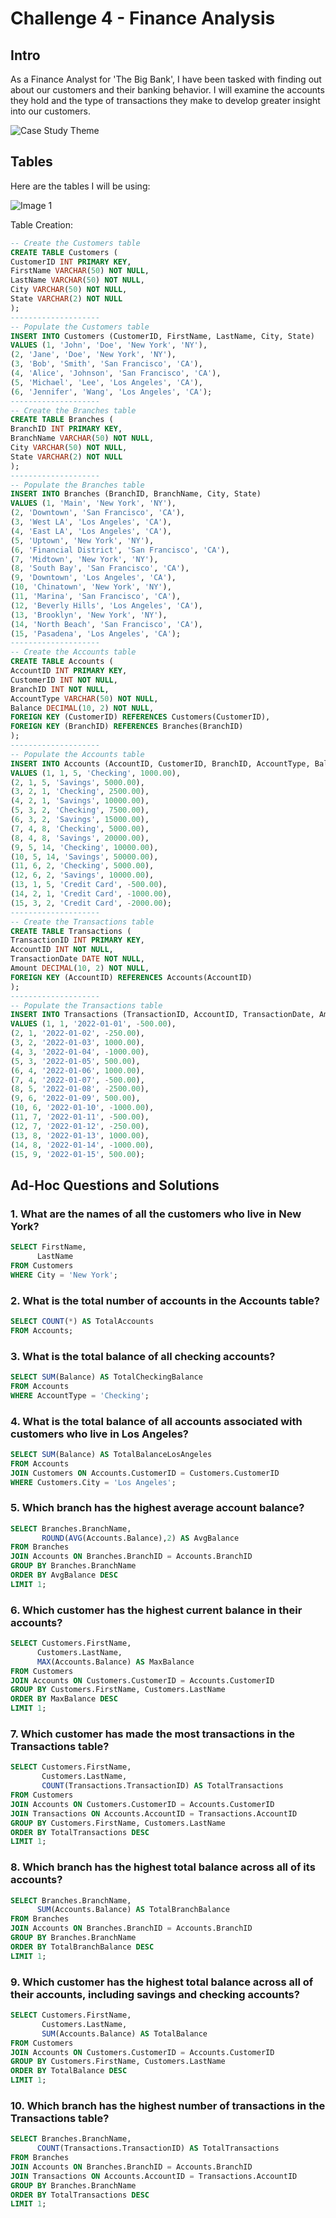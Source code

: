 # Challenge 4 - Finance Analysis

## Intro
As a Finance Analyst for 'The Big Bank', I have been tasked with finding out about our customers and their banking behavior. I will examine the accounts they hold and the type of transactions they make to develop greater insight into our customers.

![Case Study Theme](image_file_path.png)
<!-- Insert an image that accurately captures this case study theme -->

## Tables
Here are the tables I will be using:

![Image 1](https://steeldata.org.uk/SQL4tables.png)


Table Creation:
```sql
-- Create the Customers table
CREATE TABLE Customers (
CustomerID INT PRIMARY KEY,
FirstName VARCHAR(50) NOT NULL,
LastName VARCHAR(50) NOT NULL,
City VARCHAR(50) NOT NULL,
State VARCHAR(2) NOT NULL
);
--------------------
-- Populate the Customers table
INSERT INTO Customers (CustomerID, FirstName, LastName, City, State)
VALUES (1, 'John', 'Doe', 'New York', 'NY'),
(2, 'Jane', 'Doe', 'New York', 'NY'),
(3, 'Bob', 'Smith', 'San Francisco', 'CA'),
(4, 'Alice', 'Johnson', 'San Francisco', 'CA'),
(5, 'Michael', 'Lee', 'Los Angeles', 'CA'),
(6, 'Jennifer', 'Wang', 'Los Angeles', 'CA');
--------------------
-- Create the Branches table
CREATE TABLE Branches (
BranchID INT PRIMARY KEY,
BranchName VARCHAR(50) NOT NULL,
City VARCHAR(50) NOT NULL,
State VARCHAR(2) NOT NULL
);
--------------------
-- Populate the Branches table
INSERT INTO Branches (BranchID, BranchName, City, State)
VALUES (1, 'Main', 'New York', 'NY'),
(2, 'Downtown', 'San Francisco', 'CA'),
(3, 'West LA', 'Los Angeles', 'CA'),
(4, 'East LA', 'Los Angeles', 'CA'),
(5, 'Uptown', 'New York', 'NY'),
(6, 'Financial District', 'San Francisco', 'CA'),
(7, 'Midtown', 'New York', 'NY'),
(8, 'South Bay', 'San Francisco', 'CA'),
(9, 'Downtown', 'Los Angeles', 'CA'),
(10, 'Chinatown', 'New York', 'NY'),
(11, 'Marina', 'San Francisco', 'CA'),
(12, 'Beverly Hills', 'Los Angeles', 'CA'),
(13, 'Brooklyn', 'New York', 'NY'),
(14, 'North Beach', 'San Francisco', 'CA'),
(15, 'Pasadena', 'Los Angeles', 'CA');
--------------------
-- Create the Accounts table
CREATE TABLE Accounts (
AccountID INT PRIMARY KEY,
CustomerID INT NOT NULL,
BranchID INT NOT NULL,
AccountType VARCHAR(50) NOT NULL,
Balance DECIMAL(10, 2) NOT NULL,
FOREIGN KEY (CustomerID) REFERENCES Customers(CustomerID),
FOREIGN KEY (BranchID) REFERENCES Branches(BranchID)
);
--------------------
-- Populate the Accounts table
INSERT INTO Accounts (AccountID, CustomerID, BranchID, AccountType, Balance)
VALUES (1, 1, 5, 'Checking', 1000.00),
(2, 1, 5, 'Savings', 5000.00),
(3, 2, 1, 'Checking', 2500.00),
(4, 2, 1, 'Savings', 10000.00),
(5, 3, 2, 'Checking', 7500.00),
(6, 3, 2, 'Savings', 15000.00),
(7, 4, 8, 'Checking', 5000.00),
(8, 4, 8, 'Savings', 20000.00),
(9, 5, 14, 'Checking', 10000.00),
(10, 5, 14, 'Savings', 50000.00),
(11, 6, 2, 'Checking', 5000.00),
(12, 6, 2, 'Savings', 10000.00),
(13, 1, 5, 'Credit Card', -500.00),
(14, 2, 1, 'Credit Card', -1000.00),
(15, 3, 2, 'Credit Card', -2000.00);
--------------------
-- Create the Transactions table
CREATE TABLE Transactions (
TransactionID INT PRIMARY KEY,
AccountID INT NOT NULL,
TransactionDate DATE NOT NULL,
Amount DECIMAL(10, 2) NOT NULL,
FOREIGN KEY (AccountID) REFERENCES Accounts(AccountID)
);
--------------------
-- Populate the Transactions table
INSERT INTO Transactions (TransactionID, AccountID, TransactionDate, Amount)
VALUES (1, 1, '2022-01-01', -500.00),
(2, 1, '2022-01-02', -250.00),
(3, 2, '2022-01-03', 1000.00),
(4, 3, '2022-01-04', -1000.00),
(5, 3, '2022-01-05', 500.00),
(6, 4, '2022-01-06', 1000.00),
(7, 4, '2022-01-07', -500.00),
(8, 5, '2022-01-08', -2500.00),
(9, 6, '2022-01-09', 500.00),
(10, 6, '2022-01-10', -1000.00),
(11, 7, '2022-01-11', -500.00),
(12, 7, '2022-01-12', -250.00),
(13, 8, '2022-01-13', 1000.00),
(14, 8, '2022-01-14', -1000.00),
(15, 9, '2022-01-15', 500.00);
```

## Ad-Hoc Questions and Solutions
### 1. What are the names of all the customers who live in New York?
 
 ```sql
SELECT FirstName,
       LastName
FROM Customers
WHERE City = 'New York';
 ```

### 2. What is the total number of accounts in the Accounts table?
 ``` sql
 SELECT COUNT(*) AS TotalAccounts
 FROM Accounts;
 ```

### 3. What is the total balance of all checking accounts?

``` sql
SELECT SUM(Balance) AS TotalCheckingBalance
FROM Accounts
WHERE AccountType = 'Checking';

```
### 4. What is the total balance of all accounts associated with customers who live in Los Angeles?

``` sql
SELECT SUM(Balance) AS TotalBalanceLosAngeles
FROM Accounts
JOIN Customers ON Accounts.CustomerID = Customers.CustomerID
WHERE Customers.City = 'Los Angeles';
 ```
### 5. Which branch has the highest average account balance?

``` sql
SELECT Branches.BranchName, 
       ROUND(AVG(Accounts.Balance),2) AS AvgBalance
FROM Branches
JOIN Accounts ON Branches.BranchID = Accounts.BranchID
GROUP BY Branches.BranchName
ORDER BY AvgBalance DESC
LIMIT 1;
```
### 6. Which customer has the highest current balance in their accounts?

``` sql
SELECT Customers.FirstName,
      Customers.LastName, 
      MAX(Accounts.Balance) AS MaxBalance
FROM Customers
JOIN Accounts ON Customers.CustomerID = Accounts.CustomerID
GROUP BY Customers.FirstName, Customers.LastName
ORDER BY MaxBalance DESC
LIMIT 1;

 ```
### 7. Which customer has made the most transactions in the Transactions table?

``` sql
SELECT Customers.FirstName, 
       Customers.LastName,
       COUNT(Transactions.TransactionID) AS TotalTransactions
FROM Customers
JOIN Accounts ON Customers.CustomerID = Accounts.CustomerID
JOIN Transactions ON Accounts.AccountID = Transactions.AccountID
GROUP BY Customers.FirstName, Customers.LastName
ORDER BY TotalTransactions DESC
LIMIT 1;
 ```
### 8. Which branch has the highest total balance across all of its accounts?

 ``` sql
SELECT Branches.BranchName,
       SUM(Accounts.Balance) AS TotalBranchBalance
FROM Branches
JOIN Accounts ON Branches.BranchID = Accounts.BranchID
GROUP BY Branches.BranchName
ORDER BY TotalBranchBalance DESC
LIMIT 1;
 ```
 
### 9. Which customer has the highest total balance across all of their accounts, including savings and checking accounts?

``` sql
SELECT Customers.FirstName,
       Customers.LastName,
       SUM(Accounts.Balance) AS TotalBalance
FROM Customers
JOIN Accounts ON Customers.CustomerID = Accounts.CustomerID
GROUP BY Customers.FirstName, Customers.LastName
ORDER BY TotalBalance DESC
LIMIT 1;
 ```

### 10. Which branch has the highest number of transactions in the Transactions table?

 ``` sql
SELECT Branches.BranchName,
       COUNT(Transactions.TransactionID) AS TotalTransactions
FROM Branches
JOIN Accounts ON Branches.BranchID = Accounts.BranchID
JOIN Transactions ON Accounts.AccountID = Transactions.AccountID
GROUP BY Branches.BranchName
ORDER BY TotalTransactions DESC
LIMIT 1;
 ```
